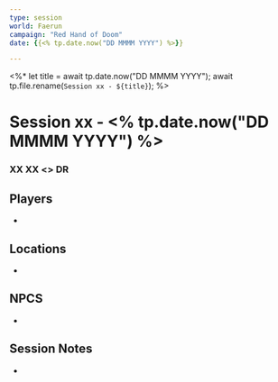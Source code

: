```yaml
---
type: session
world: Faerun
campaign: "Red Hand of Doom"
date: {{<% tp.date.now("DD MMMM YYYY") %>}}

---
```


<%* let title = await tp.date.now("DD MMMM YYYY"); await tp.file.rename(`Session xx - ${title}`); %>
# Session xx - <% tp.date.now("DD MMMM YYYY") %>
### XX XX <> DR

## Players
- 

## Locations
- 

## NPCS
- 

## Session Notes
- 




